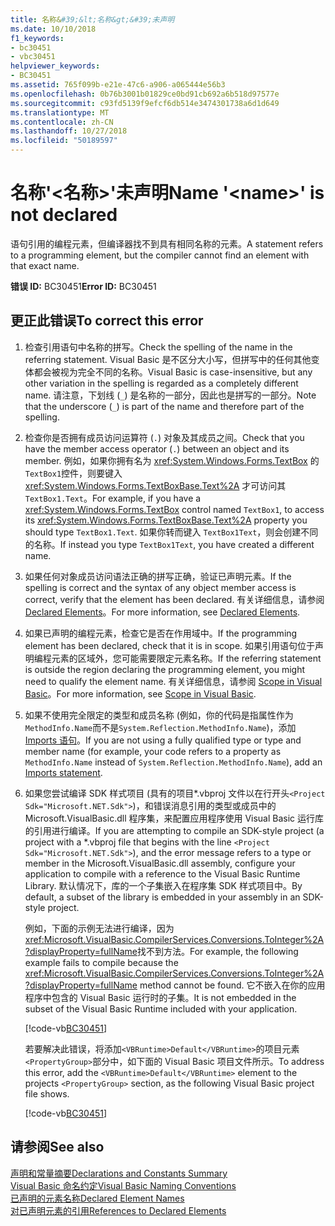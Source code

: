 ```yaml
---
title: 名称&#39;&lt;名称&gt;&#39;未声明
ms.date: 10/10/2018
f1_keywords:
- bc30451
- vbc30451
helpviewer_keywords:
- BC30451
ms.assetid: 765f099b-e21e-47c6-a906-a065444e56b3
ms.openlocfilehash: 0b76b3001b01829ce0bd91cb692a6b518d97577e
ms.sourcegitcommit: c93fd5139f9efcf6db514e3474301738a6d1d649
ms.translationtype: MT
ms.contentlocale: zh-CN
ms.lasthandoff: 10/27/2018
ms.locfileid: "50189597"
---
```

# <a name="name-39ltnamegt39-is-not-declared"></a><span data-ttu-id="8ec83-102">名称&#39;&lt;名称&gt;&#39;未声明</span><span class="sxs-lookup"><span data-stu-id="8ec83-102">Name &#39;&lt;name&gt;&#39; is not declared</span></span>
<span data-ttu-id="8ec83-103">语句引用的编程元素，但编译器找不到具有相同名称的元素。</span><span class="sxs-lookup"><span data-stu-id="8ec83-103">A statement refers to a programming element, but the compiler cannot find an element with that exact name.</span></span>  
  
 <span data-ttu-id="8ec83-104">**错误 ID:** BC30451</span><span class="sxs-lookup"><span data-stu-id="8ec83-104">**Error ID:** BC30451</span></span>  
  
## <a name="to-correct-this-error"></a><span data-ttu-id="8ec83-105">更正此错误</span><span class="sxs-lookup"><span data-stu-id="8ec83-105">To correct this error</span></span>  
  
1. <span data-ttu-id="8ec83-106">检查引用语句中名称的拼写。</span><span class="sxs-lookup"><span data-stu-id="8ec83-106">Check the spelling of the name in the referring statement.</span></span> <span data-ttu-id="8ec83-107">Visual Basic 是不区分大小写，但拼写中的任何其他变体都会被视为完全不同的名称。</span><span class="sxs-lookup"><span data-stu-id="8ec83-107">Visual Basic is case-insensitive, but any other variation in the spelling is regarded as a completely different name.</span></span> <span data-ttu-id="8ec83-108">请注意，下划线 (`_`) 是名称的一部分，因此也是拼写的一部分。</span><span class="sxs-lookup"><span data-stu-id="8ec83-108">Note that the underscore (`_`) is part of the name and therefore part of the spelling.</span></span>  
  
2. <span data-ttu-id="8ec83-109">检查你是否拥有成员访问运算符 (`.`) 对象及其成员之间。</span><span class="sxs-lookup"><span data-stu-id="8ec83-109">Check that you have the member access operator (`.`) between an object and its member.</span></span> <span data-ttu-id="8ec83-110">例如，如果你拥有名为 <xref:System.Windows.Forms.TextBox> 的 `TextBox1`控件，则要键入 <xref:System.Windows.Forms.TextBoxBase.Text%2A> 才可访问其 `TextBox1.Text`。</span><span class="sxs-lookup"><span data-stu-id="8ec83-110">For example, if you have a <xref:System.Windows.Forms.TextBox> control named `TextBox1`, to access its <xref:System.Windows.Forms.TextBoxBase.Text%2A> property you should type `TextBox1.Text`.</span></span> <span data-ttu-id="8ec83-111">如果你转而键入 `TextBox1Text`，则会创建不同的名称。</span><span class="sxs-lookup"><span data-stu-id="8ec83-111">If instead you type `TextBox1Text`, you have created a different name.</span></span>  
  
3. <span data-ttu-id="8ec83-112">如果任何对象成员访问语法正确的拼写正确，验证已声明元素。</span><span class="sxs-lookup"><span data-stu-id="8ec83-112">If the spelling is correct and the syntax of any object member access is correct, verify that the element has been declared.</span></span> <span data-ttu-id="8ec83-113">有关详细信息，请参阅[Declared Elements](../../programming-guide/language-features/declared-elements/index.md)。</span><span class="sxs-lookup"><span data-stu-id="8ec83-113">For more information, see [Declared Elements](../../programming-guide/language-features/declared-elements/index.md).</span></span>  
  
4. <span data-ttu-id="8ec83-114">如果已声明的编程元素，检查它是否在作用域中。</span><span class="sxs-lookup"><span data-stu-id="8ec83-114">If the programming element has been declared, check that it is in scope.</span></span> <span data-ttu-id="8ec83-115">如果引用语句位于声明编程元素的区域外，您可能需要限定元素名称。</span><span class="sxs-lookup"><span data-stu-id="8ec83-115">If the referring statement is outside the region declaring the programming element, you might need to qualify the element name.</span></span> <span data-ttu-id="8ec83-116">有关详细信息，请参阅 [Scope in Visual Basic](../../programming-guide/language-features/declared-elements/scope.md)。</span><span class="sxs-lookup"><span data-stu-id="8ec83-116">For more information, see [Scope in Visual Basic](../../programming-guide/language-features/declared-elements/scope.md).</span></span>  

5. <span data-ttu-id="8ec83-117">如果不使用完全限定的类型和成员名称 (例如，你的代码是指属性作为`MethodInfo.Name`而不是`System.Reflection.MethodInfo.Name`)，添加[Imports 语句](../statements/imports-statement-net-namespace-and-type.md)。</span><span class="sxs-lookup"><span data-stu-id="8ec83-117">If you are not using a fully qualified type or type and member name (for example, your code refers to a property as `MethodInfo.Name` instead of `System.Reflection.MethodInfo.Name`), add an [Imports statement](../statements/imports-statement-net-namespace-and-type.md).</span></span>

6. <span data-ttu-id="8ec83-118">如果您尝试编译 SDK 样式项目 (具有的项目\*.vbproj 文件以在行开头`<Project Sdk="Microsoft.NET.Sdk">`)，和错误消息引用的类型或成员中的 Microsoft.VisualBasic.dll 程序集，来配置应用程序使用 Visual Basic 运行库的引用进行编译。</span><span class="sxs-lookup"><span data-stu-id="8ec83-118">If you are attempting to compile an SDK-style project (a project with a \*.vbproj file that begins with the line `<Project Sdk="Microsoft.NET.Sdk">`), and the error message refers to a type or member in the Microsoft.VisualBasic.dll assembly, configure your application to compile with a reference to the Visual Basic Runtime Library.</span></span> <span data-ttu-id="8ec83-119">默认情况下，库的一个子集嵌入在程序集 SDK 样式项目中。</span><span class="sxs-lookup"><span data-stu-id="8ec83-119">By default, a subset of the library is embedded in your assembly in an SDK-style project.</span></span>

   <span data-ttu-id="8ec83-120">例如，下面的示例无法进行编译，因为<xref:Microsoft.VisualBasic.CompilerServices.Conversions.ToInteger%2A?displayProperty=fullName>找不到方法。</span><span class="sxs-lookup"><span data-stu-id="8ec83-120">For example, the following example fails to compile because the <xref:Microsoft.VisualBasic.CompilerServices.Conversions.ToInteger%2A?displayProperty=fullName> method cannot be found.</span></span> <span data-ttu-id="8ec83-121">它不嵌入在你的应用程序中包含的 Visual Basic 运行时的子集。</span><span class="sxs-lookup"><span data-stu-id="8ec83-121">It is not embedded in the subset of the Visual Basic Runtime included with your application.</span></span>  

   [!code-vb[BC30451](~/samples/snippets/visualbasic/language-reference/error-messages/bc30451/program1.vb)]

   <span data-ttu-id="8ec83-122">若要解决此错误，将添加`<VBRuntime>Default</VBRuntime>`的项目元素`<PropertyGroup>`部分中，如下面的 Visual Basic 项目文件所示。</span><span class="sxs-lookup"><span data-stu-id="8ec83-122">To address this error, add the `<VBRuntime>Default</VBRuntime>` element to the projects `<PropertyGroup>` section, as the following Visual Basic project file shows.</span></span>

   [!code-vb[BC30451](~/samples/snippets/visualbasic/language-reference/error-messages/bc30451/vbruntime.vbproj?highlight=6)]

## <a name="see-also"></a><span data-ttu-id="8ec83-123">请参阅</span><span class="sxs-lookup"><span data-stu-id="8ec83-123">See also</span></span>  

[<span data-ttu-id="8ec83-124">声明和常量摘要</span><span class="sxs-lookup"><span data-stu-id="8ec83-124">Declarations and Constants Summary</span></span>](../../../visual-basic/language-reference/keywords/declarations-and-constants-summary.md)  
 [<span data-ttu-id="8ec83-125">Visual Basic 命名约定</span><span class="sxs-lookup"><span data-stu-id="8ec83-125">Visual Basic Naming Conventions</span></span>](../../../visual-basic/programming-guide/program-structure/naming-conventions.md)  
 [<span data-ttu-id="8ec83-126">已声明的元素名称</span><span class="sxs-lookup"><span data-stu-id="8ec83-126">Declared Element Names</span></span>](../../../visual-basic/programming-guide/language-features/declared-elements/declared-element-names.md)  
 [<span data-ttu-id="8ec83-127">对已声明元素的引用</span><span class="sxs-lookup"><span data-stu-id="8ec83-127">References to Declared Elements</span></span>](../../../visual-basic/programming-guide/language-features/declared-elements/references-to-declared-elements.md)
